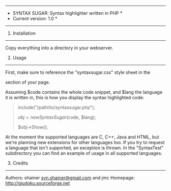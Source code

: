 *****************************************************
* SYNTAX SUGAR: Syntax highlighter written in PHP   *
* Current version: 1.0				    *
*****************************************************

1. Installation
----------------
Copy everything into a directory in your webserver.

2. Usage
----------------
First, make sure to reference the "syntaxsugar.css" style sheet in the
<head> section of your page.

Assuming $code contains the whole code snippet, and $lang the language
it is written in, this is how you display the syntax highlighted code:

 > include("/path/to/syntaxsugar.php");
 >
 > $obj = new SyntaxSugar($code, $lang);
 >
 > $obj->Show();

At the moment the supported languages are C, C++, Java and HTML, but we're
planning new extensions for other languages too.
If you try to request a language that isn't supported, an exception is thrown.
In the "SyntaxTest" subdirectory you can find an example of usage in all
supported languages.

3. Credits
----------------
Authors: shainer <syn.shainer@gmail.com> and jmc
Homepage: http://giudoku.sourceforge.net

